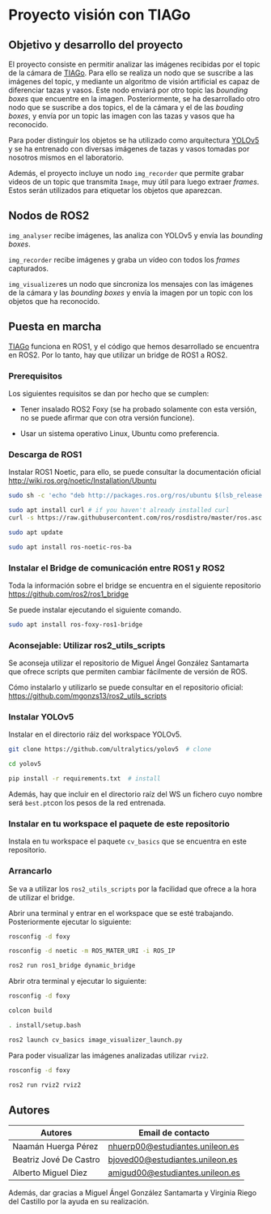 # Proyecto visión con TIAGo

## Objetivo y desarrollo del proyecto

El proyecto consiste en permitir analizar las imágenes recibidas por el topic de la cámara de [TIAGo](https://grupoadd.es/el-robot-tiago). Para ello se realiza un nodo que se suscribe a las imágenes del topic, y mediante un algoritmo de visión artificial es capaz de diferenciar tazas y vasos. Este nodo enviará por otro topic las _bounding boxes_ que encuentre en la imagen. Posteriormente, se ha desarrollado otro nodo que se suscribe a dos topics, el de la cámara y el de las _bouding boxes_, y envía por un topic las imagen con las tazas y vasos que ha reconocido.

Para poder distinguir los objetos se ha utilizado como arquitectura [YOLOv5](https://github.com/ultralytics/yolov5) y se ha entrenado con diversas imágenes de tazas y vasos tomadas por nosotros mismos en el laboratorio.

Además, el proyecto incluye un nodo `img_recorder` que permite grabar videos de un topic que transmita `Image`, muy útil para luego extraer _frames_. Estos serán utilizados para etiquetar los objetos que aparezcan.

## Nodos de ROS2

`img_analyser` recibe imágenes, las analiza con YOLOv5 y envía las _bounding boxes_.

`img_recorder` recibe imágenes y graba un vídeo con todos los _frames_ capturados.

`img_visualizer`es un nodo que sincroniza los mensajes con las imágenes de la cámara y las _bounding boxes_ y envía la imagen por un topic con los objetos que ha reconocido.

## Puesta en marcha

[TIAGo](https://grupoadd.es/el-robot-tiago) funciona en ROS1, y el código que hemos desarrollado se encuentra en ROS2. Por lo tanto, hay que utilizar un bridge de ROS1 a ROS2.

### Prerequisitos

Los siguientes requisitos se dan por hecho que se cumplen:

- Tener insalado ROS2 Foxy (se ha probado solamente con esta versión, no se puede afirmar que con otra versión funcione).

- Usar un sistema operativo Linux, Ubuntu como preferencia.

### Descarga de ROS1

Instalar ROS1 Noetic, para ello, se puede consultar la documentación oficial http://wiki.ros.org/noetic/Installation/Ubuntu

```bash
sudo sh -c 'echo "deb http://packages.ros.org/ros/ubuntu $(lsb_release -sc) main" > /etc/apt/sources.list.d/ros-latest.list'

sudo apt install curl # if you haven't already installed curl
curl -s https://raw.githubusercontent.com/ros/rosdistro/master/ros.asc | sudo apt-key add -

sudo apt update

sudo apt install ros-noetic-ros-ba
```

### Instalar el Bridge de comunicación entre ROS1 y ROS2

Toda la información sobre el bridge se encuentra en el siguiente repositorio https://github.com/ros2/ros1_bridge

Se puede instalar ejecutando el siguiente comando.

```bash
sudo apt install ros-foxy-ros1-bridge
```

### Aconsejable: Utilizar ros2_utils_scripts

Se aconseja utilizar el repositorio de Miguel Ángel González Santamarta que ofrece scripts que permiten cambiar fácilmente de versión de ROS.

Cómo instalarlo y utilizarlo se puede consultar en el repositorio oficial: https://github.com/mgonzs13/ros2_utils_scripts

### Instalar YOLOv5

Instalar en el directorio ráiz del workspace YOLOv5.

```bash
git clone https://github.com/ultralytics/yolov5  # clone

cd yolov5

pip install -r requirements.txt  # install
```

Además, hay que incluir en el directorio raíz del WS un fichero cuyo nombre será `best.pt`con los pesos de la red entrenada.

### Instalar en tu workspace el paquete de este repositorio

Instala en tu workspace el paquete `cv_basics` que se encuentra en este repositorio.

### Arrancarlo

Se va a utilizar los `ros2_utils_scripts` por la facilidad que ofrece a la hora de utilizar el bridge.

Abrir una terminal y entrar en el workspace que se esté trabajando. Posteriormente ejecutar lo siguiente:

```bash
rosconfig -d foxy

rosconfig -d noetic -m ROS_MATER_URI -i ROS_IP

ros2 run ros1_bridge dynamic_bridge
```

Abrir otra terminal y ejecutar lo siguiente:

```bash
rosconfig -d foxy

colcon build

. install/setup.bash

ros2 launch cv_basics image_visualizer_launch.py

```

Para poder visualizar las imágenes analizadas utilizar `rviz2`.

```bash
rosconfig -d foxy

ros2 run rviz2 rviz2
```

## Autores

| Autores                | Email de contacto               |
| ---------------------- | ------------------------------- |
| Naamán Huerga Pérez    | nhuerp00@estudiantes.unileon.es |
| Beatriz Jové De Castro | bjoved00@estudiantes.unileon.es |
| Alberto Miguel Diez    | amigud00@estudiantes.unileon.es |

Además, dar gracias a Miguel Ángel González Santamarta y Virginia Riego del Castillo por la ayuda en su realización.
